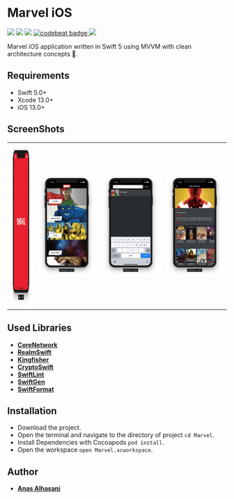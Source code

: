 # Marvel iOS

<p align="justify">
    <img src="https://app.bitrise.io/app/0b2a00965c933c81/status.svg?token=vO44BSZJTRvRCjmrMKyVfw" />
    <img src="https://img.shields.io/badge/Swift-5-orange.svg" />
    <img src="https://img.shields.io/badge/Platforms-iOS-blue.svg?style=flat" />
    <a href="https://codebeat.co/projects/github-com-anasalhasani-marvel-master">
      <img alt="codebeat badge" src="https://codebeat.co/badges/83c897c4-7ea2-4db6-9b6a-b5b855f29b46" />
    </a>
    <a href="https://codecov.io/gh/anasalhasani/marvel">
      <img src="https://codecov.io/gh/anasalhasani/marvel/branch/develop/graph/badge.svg" />
    </a>
</p>

Marvel iOS application written in Swift 5 using MVVM with clean architecture concepts 🚀.

## Requirements

- Swift 5.0+
- Xcode 13.0+
- iOS 13.0+ 

## ScreenShots 

<table style="width:100%">
  <tr>
    <td><img src="Settings/Assets/Launch.png" width="100%" height=375 alt="Marvel"/></td>
    <td><img src="Settings/Assets/Characters.png" width="100% height=375 alt="Marvel"/></td>
    <td><img src="Settings/Assets/Search.png" width="100% height=375 alt="Marvel"/></td>
    <td><img src="Settings/Assets/Details.png" width="100% height=375 alt="Marvel"/></td>
  </tr>
</table>

## Used Libraries

* [**CoreNetwork**](https://github.com/AnasAlhasani/CoreNetwork)
* [**RealmSwift**](https://github.com/realm/realm-cocoa)
* [**Kingfisher**](https://github.com/onevcat/Kingfisher)
* [**CryptoSwift**](https://github.com/krzyzanowskim/CryptoSwift)
* [**SwiftLint**](https://github.com/realm/SwiftLint)
* [**SwiftGen**](https://github.com/SwiftGen/SwiftGen)
* [**SwiftFormat**](https://github.com/nicklockwood/SwiftFormat)

## Installation

* Download the project.
* Open the terminal and navigate to the directory of project ```cd Marvel```.
* Install Dependencies with Cocoapods ```pod install```.
* Open the workspace ```open Marvel.xcworkspace```.
  
## Author

* [**Anas Alhasani**](https://github.com/AnasAlhasani)
